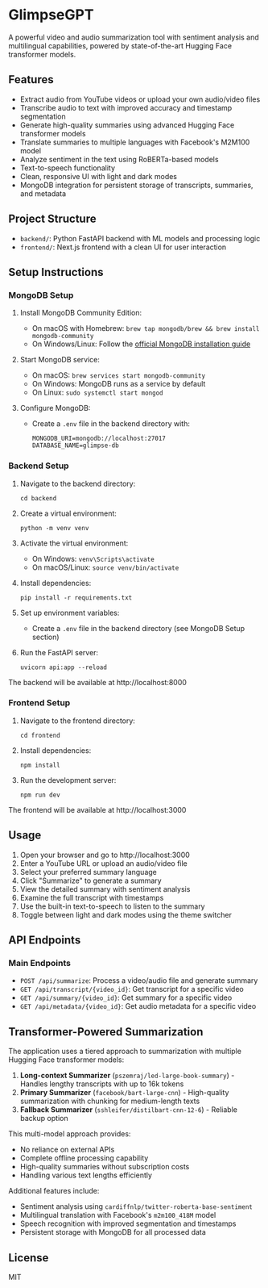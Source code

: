# GlimpseGPT

A powerful video and audio summarization tool with sentiment analysis and multilingual capabilities, powered by state-of-the-art Hugging Face transformer models.

## Features

- Extract audio from YouTube videos or upload your own audio/video files
- Transcribe audio to text with improved accuracy and timestamp segmentation
- Generate high-quality summaries using advanced Hugging Face transformer models
- Translate summaries to multiple languages with Facebook's M2M100 model
- Analyze sentiment in the text using RoBERTa-based models
- Text-to-speech functionality
- Clean, responsive UI with light and dark modes
- MongoDB integration for persistent storage of transcripts, summaries, and metadata

## Project Structure

- `backend/`: Python FastAPI backend with ML models and processing logic
- `frontend/`: Next.js frontend with a clean UI for user interaction

## Setup Instructions

### MongoDB Setup

1. Install MongoDB Community Edition:
   - On macOS with Homebrew: `brew tap mongodb/brew && brew install mongodb-community`
   - On Windows/Linux: Follow the [official MongoDB installation guide](https://www.mongodb.com/docs/manual/installation/)

2. Start MongoDB service:
   - On macOS: `brew services start mongodb-community`
   - On Windows: MongoDB runs as a service by default
   - On Linux: `sudo systemctl start mongod`

3. Configure MongoDB:
   - Create a `.env` file in the backend directory with:
     ```
     MONGODB_URI=mongodb://localhost:27017
     DATABASE_NAME=glimpse-db
     ```

### Backend Setup

1. Navigate to the backend directory:
   ```
   cd backend
   ```

2. Create a virtual environment:
   ```
   python -m venv venv
   ```

3. Activate the virtual environment:
   - On Windows: `venv\Scripts\activate`
   - On macOS/Linux: `source venv/bin/activate`

4. Install dependencies:
   ```
   pip install -r requirements.txt
   ```

5. Set up environment variables:
   - Create a `.env` file in the backend directory (see MongoDB Setup section)

6. Run the FastAPI server:
   ```
   uvicorn api:app --reload
   ```

The backend will be available at http://localhost:8000

### Frontend Setup

1. Navigate to the frontend directory:
   ```
   cd frontend
   ```

2. Install dependencies:
   ```
   npm install
   ```

3. Run the development server:
   ```
   npm run dev
   ```

The frontend will be available at http://localhost:3000

## Usage

1. Open your browser and go to http://localhost:3000
2. Enter a YouTube URL or upload an audio/video file
3. Select your preferred summary language
4. Click "Summarize" to generate a summary
5. View the detailed summary with sentiment analysis
6. Examine the full transcript with timestamps 
7. Use the built-in text-to-speech to listen to the summary
8. Toggle between light and dark modes using the theme switcher

## API Endpoints

### Main Endpoints
- `POST /api/summarize`: Process a video/audio file and generate summary
- `GET /api/transcript/{video_id}`: Get transcript for a specific video
- `GET /api/summary/{video_id}`: Get summary for a specific video
- `GET /api/metadata/{video_id}`: Get audio metadata for a specific video

## Transformer-Powered Summarization

The application uses a tiered approach to summarization with multiple Hugging Face transformer models:

1. **Long-context Summarizer** (`pszemraj/led-large-book-summary`) - Handles lengthy transcripts with up to 16k tokens
2. **Primary Summarizer** (`facebook/bart-large-cnn`) - High-quality summarization with chunking for medium-length texts
3. **Fallback Summarizer** (`sshleifer/distilbart-cnn-12-6`) - Reliable backup option

This multi-model approach provides:
- No reliance on external APIs
- Complete offline processing capability
- High-quality summaries without subscription costs
- Handling various text lengths efficiently

Additional features include:
- Sentiment analysis using `cardiffnlp/twitter-roberta-base-sentiment`
- Multilingual translation with Facebook's `m2m100_418M` model
- Speech recognition with improved segmentation and timestamps
- Persistent storage with MongoDB for all processed data

## License

MIT 